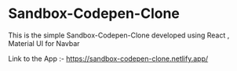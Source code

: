# Sandbox-Codepen-Clone
This is the simple Sandbox-Codepen-Clone developed using React , Material UI for Navbar

Link to the App :- https://sandbox-codepen-clone.netlify.app/

